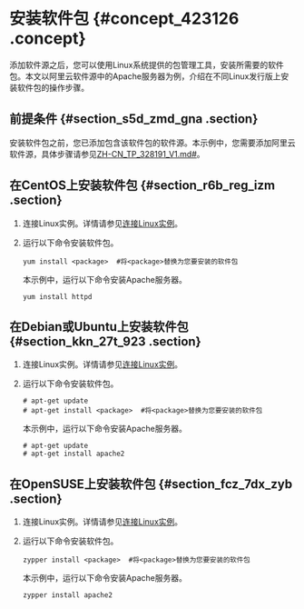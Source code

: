 # 安装软件包 {#concept_423126 .concept}

添加软件源之后，您可以使用Linux系统提供的包管理工具，安装所需要的软件包。本文以阿里云软件源中的Apache服务器为例，介绍在不同Linux发行版上安装软件包的操作步骤。

## 前提条件 {#section_s5d_zmd_gna .section}

安装软件包之前，您已添加包含该软件包的软件源。本示例中，您需要添加阿里云软件源，具体步骤请参见[ZH-CN\_TP\_328191\_V1.md\#](cn.zh-CN/实例/管理实例/管理Linux实例软件/添加软件源.md#)。

## 在CentOS上安装软件包 {#section_r6b_reg_izm .section}

1.  连接Linux实例。详情请参见[连接Linux实例](cn.zh-CN/实例/连接实例/连接方式导航.md#section_fjm_rgx_wdb)。
2.  运行以下命令安装软件包。

    ``` {#codeblock_cv0_8og_cwk}
    yum install <package>  #将<package>替换为您要安装的软件包
    ```

    本示例中，运行以下命令安装Apache服务器。

    ``` {#codeblock_1w0_nc2_lbi}
    yum install httpd
    ```


## 在Debian或Ubuntu上安装软件包 {#section_kkn_27t_923 .section}

1.  连接Linux实例。详情请参见[连接Linux实例](cn.zh-CN/实例/连接实例/连接方式导航.md#section_fjm_rgx_wdb)。
2.  运行以下命令安装软件包。

    ``` {#codeblock_pau_svk_x1r}
    # apt-get update
    # apt-get install <package>  #将<package>替换为您要安装的软件包
    ```

    本示例中，运行以下命令安装Apache服务器。

    ``` {#codeblock_8vd_tb0_fxt}
    # apt-get update
    # apt-get install apache2
    ```


## 在OpenSUSE上安装软件包 {#section_fcz_7dx_zyb .section}

1.  连接Linux实例。详情请参见[连接Linux实例](cn.zh-CN/实例/连接实例/连接方式导航.md#section_fjm_rgx_wdb)。
2.  运行以下命令安装软件包。

    ``` {#codeblock_h0c_a83_rdr}
    zypper install <package>  #将<package>替换为您要安装的软件包
    ```

    本示例中，运行以下命令安装Apache服务器。

    ``` {#codeblock_q2b_jwq_xxo}
    zypper install apache2
    ```


